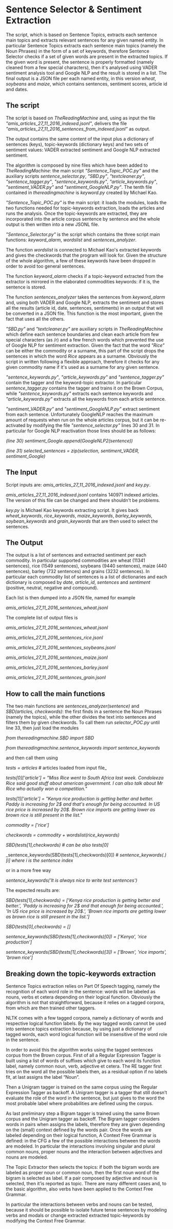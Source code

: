 # Sentence Selector & Sentiment Extraction #

The script, which is based on Sentence Topics, extracts each sentence main topics and extracts relevant sentences 
for any given named entity. In particular Sentence Topics extracts each sentence main topics (namely the Noun Phrases) in the form 
of a set of keywords, therefore Sentence Selector checks if a set of given words are present in the extracted topics. 
If the given word is present, the sentence is properly formatted (namely cleaned from a few special characters), then 
it's analysed using VADER sentiment analysis tool and Google NLP and the result is stored in a list.
The final output is a JSON file per each named entity, in this version _wheat_, _soybeans_ and _maize_, which contains sentences, sentiment
scores, article id and dates.

## The script ##
The script is based on _TheReadingMachine_ and, using as input the file _"amis_articles_27_11_2016_indexed.jsonl"_, delivers the file
_"amis_articles_27_11_2016_sentences_from_indexed.jsonl"_ as output.

The output contains the same content of the input plus a dictionary of sentences (keys), topic-keywords (dictionary keys) and two sets of sentiment values: VADER extracted sentiment and Google NLP extracted sentiment.

The algorithm is composed by nine files which have been added to _TheReadingMachine_: the main script _"Sentence_Topic_POC.py"_ and the auxiliary scripts _sentence_selector.py_, _"SBD.py"_, _"textcleaner.py"_, _"sentence_tagger.py"_, _"sentence_keywords.py"_, _"article_keywords.py"_, _"sentiment_VADER.py"_ and _"sentiment_GoogleNLP.py"_. The tenth file contained in _thereadingmachine_ is _keyword.py_ created by Michael Kao.

_"Sentence_Topic_POC.py"_ is the main script: it loads the modules, loads the two functions needed for topic-keywords extraction, loads
the articles and runs the analysis. Once the topic-keywords are extracted, they are incorporated into the article corpus sentence by sentence and the whole output is then written into a new JSONL file.

_"Sentence_Selector.py"_ is the script which contains the three script main functions: _keyword_alarm_, _wordslist_ and _sentences_analyzer_.

The function _wordslist_ is connected to Michael Kao's extracted keywords and gives the checkwords that the program will look for. Given the structure of the whole algorithm, a few of these keywords have been dropped in order to avoid too general sentences.

The function _keyword_alarm_ checks if a topic-keyword extracted from the extractor is mirrored in the elaborated commodities keywords: if it is, the sentence is stored.

The function _sentences_analyzer_ takes the sentences from _keyword_alarm_ and, using both VADER and Google NLP, extracts the sentiment and stores all the results (article id, date, sentences, sentiments) in an output that will be converted in a JSON file. This function is the most important, given the fact that uses all the others.

_"SBD.py"_ and _"textcleaner.py"_ are auxiliary scripts in _TheReadingMachine_ which define each sentence boundaries and clean each article from few special characters (as /r) and a few french words which prevented the use of Google NLP for sentiment extraction. 
Given the fact that the word _"Rice"_ can be either the commodity or a surname, this part of the script drops the sentences in which the word _Rice_ appears as a surname. Obviously the script in written following a flexible approach, therefore it checks for any given commodity name if it's used as a surname for any given sentence.

_"sentence_keywords.py"_, _"article_keywords.py"_ and _"sentence_tagger.py"_ contain the tagger and the keyword-topic extractor. In particular _sentence_tagger.py_ contains the tagger and trains it on the Brown Corpus, while _"sentence_keywords.py"_ extracts each sentence keywords and _"article_keywords.py"_ extracts all the keywords from each article sentence.

_"sentiment_VADER.py"_ and _"sentiment_GoogleNLP.py"_ extract sentiment from each sentence. Unfortunately GoogleNLP reaches the maximum amount of requests when run on the whole articles corpus, but it can be re-activated by modifying the file _"sentence_selector.py"_ lines 30 and 31. In particular for Google NLP reactivation those lines should be as follows:

_(line 30) sentiment_Google.append(GoogleNLP2(sentence))_

_(line 31) selected_sentences = zip(selection, sentiment_VADER, sentiment_Google)_

## The Input ##
Script inputs are: _amis_articles_27_11_2016_indexed.jsonl_ and _key.py_.

_amis_articles_27_11_2016_indexed.jsonl_ contains 140971 indexed articles. The version of this file can be changed and there shouldn't be problems.

_key.py_ is Michael Kao keywords extracting script. It gives back _wheat_keywords_, _rice_keywords_, _maize_keywords_, _barley_keywords_, _soybean_keywords_ and _grain_keywords_ that are then used to select the sentences.

## The Output ##
The output is a list of sentences and extracted sentiment per each commodity. In particular supported commodities are wheat (11341 sentences), rice (1549 sentences), soybeans (9440 sentences), maize (440 sentences), barley (732 sentences) and grains (3232 sentences).
In particular each commodity list of sentences is a list of dictionaries and each dictionary is composed by _date_, _article_id_, _sentences_ and _sentiment_ (positive, neutral, negative and compound).

Each list is then dumped into a JSON file, named for example

_amis_articles_27_11_2016_sentences_wheat.jsonl_ 

The complete list of output files is

_amis_articles_27_11_2016_sentences_wheat.jsonl_ 

_amis_articles_27_11_2016_sentences_rice.jsonl_ 

_amis_articles_27_11_2016_sentences_soybeans.jsonl_ 

_amis_articles_27_11_2016_sentences_maize.jsonl_ 

_amis_articles_27_11_2016_sentences_barley.jsonl_ 

_amis_articles_27_11_2016_sentences_grain.jsonl_ 

## How to call the main functions ##

The two main functions are _sentences_analyzer(sentence)_ and _SBD(articles, checkwords)_: the first finds in a sentence the Noun Phrases (namely the topics), while the other divides the text into sentences and filters them by given checkwords. To call them run _selector_POC.py_ until line 33, then just load the modules

_from thereadingmachine.SBD import SBD_

_from thereadingmachine.sentence_keywords import sentence_keywords_


and then call them using

_tests = articles_    # articles loaded from input file_

_tests[0]['article'] = "Miss Rice went to South Africa last week. Condoleeza Rice said good stuff about american government. I can also talk about Mr Rice who actually won a competition."_

_tests[1]['article'] = "Kenya rice production is getting better and better. Paddy is increasing for 2$ and that's enough for being accounted. In US rice price is increased by 20$. Brown rice imports are getting lower as brown rice is still present in the list."_

_commodity = ['rice']_

_checkwords = commodity + wordslist(rice_keywords)_

_SBD(tests[1],checkwords)   # can be also tests[0]_

_sentence_keywords(SBD(tests[1],checkwords)[0])   # _sentence_keywords(.)[i] where i is the sentence index_

or in a more free way

_sentence_keywords('It is always nice to write test sentences')_

The expected results are:

_SBD(tests[1],checkwords) = ['Kenya rice production is getting better and better.', 'Paddy is increasing for 2$ and that  enough for being accounted.', 'In US rice price is increased by 20$.', 'Brown rice imports are getting lower as brown rice is still present in the list.']_

_SBD(tests[0],checkwords) = []_

_sentence_keywords(SBD(tests[1],checkwords)[0]) = ['Kenya', 'rice production']_

_sentence_keywords(SBD(tests[1],checkwords)[3]) = ['Brown', 'rice imports', 'brown rice']_

## Breaking down the topic-keywords extraction ##

Sentence Topics extraction relies on Part Of Speech tagging, namely the recognition of each word role in the sentence: words will be labeled as nouns, verbs et cetera depending on their logical function. Obviously the algorithm is not that straightforward, because it relies on a tagged corpora, from which are then trained other taggers.

NLTK comes with a few tagged corpora, namely a dictionary of words and respective logical function labels. By the way tagged words cannot be used into sentence topics extraction because, by using just a dictionary of tagged words, each word logical function will be insensitive of the word role in the sentence.

In order to avoid this the algorithm works using the tagged sentences corpus from the Brown corpus. 
First of all a Regular Expression Tagger is built using a list of words of suffixes which give to each word its function label, namely common noun, verb, adjective et cetera. The RE tagger first tries on the word all the possible labels then, as a residual option if no labels fit, at last assigns the label “Noun”.

Then a Unigram tagger is trained on the same corpus using the Regular Expression Tagger as backoff. A Unigram tagger is a tagger that still doesn’t evaluate the role of the word in the sentence, but just gives to the word the most probable label where probabilities are defined using the corpus.

As last preliminary step a Bigram tagger is trained using the same Brown corpus and the Unigram tagger as backoff. The Bigram tagger considers words in pairs when assigns the labels, therefore they are given depending on the (small) context defined by the words pair.
Once the words are labeled depending on their logical function, A Context Free Grammar is defined: in the CFG a few of the possible interactions between the words are modeled. In particular the interactions involving singular and plural common nouns, proper nouns and the interaction between adjectives and nouns are modeled.

The Topic Extractor then selects the topics: if both the bigram words are labeled as proper noun or common noun, then the first noun word of the bigram is selected as label. If a pair composed by adjective and noun is selected, then it’is reported as topic. There are many different cases and, to the basic algorithm, also verbs have been applied to the Context Free Grammar.

In particular the interactions between verbs and nouns can be tested, because it should be possible to isolate future tense sentences by modeling verbs and modals or change extracted extracted topic-keywords by modifying the Context Free Grammar.
